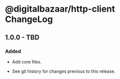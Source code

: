 # @digitalbazaar/http-client ChangeLog

## 1.0.0 - TBD

### Added
- Add core files.

- See git history for changes previous to this release.
